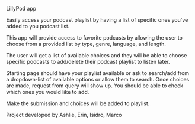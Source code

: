 LillyPod app

Easily access your podcast playlist by having a list of specific ones you've added to you podcast list.

This app will provide access to favorite podcasts by allowing the user to choose from a provided list by type, genre, language,
and length.

The user will get a list of available choices and they will be able to choose specific podcasts to add/delete their podcast playlist to listen later.


Starting page should have your playlist available or ask to search/add from a dropdown-list of available options or allow them to search.
Once choices are made, request from query will show up. You should be able to check which ones you would like to add. 

Make the submission and choices will be added to playlist.



Project developed by Ashlie, Erin, Isidro, Marco
